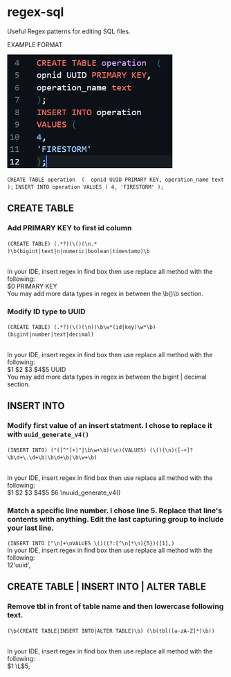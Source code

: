 # regex-sql
Useful Regex patterns for editing SQL files.

EXAMPLE FORMAT 

![Image](example_format.png)

``
CREATE TABLE operation  ( 
opnid UUID PRIMARY KEY,
operation_name text
);
``
``
INSERT INTO operation
VALUES (
4,
'FIRESTORM'
);
``

## CREATE TABLE
### Add PRIMARY KEY to first id column

``(CREATE TABLE) (.*?)(\()(\n.* )\b(bigint|text|n|numeric|boolean|timestamp)\b``

<br/>
In your IDE, insert regex in find box then use replace all method with the following:
<br/>
$0 PRIMARY KEY
<br/>
You may add more data types in regex in between the \b()\b section. 


### Modify ID type to UUID 

``(CREATE TABLE) (.*?)(\()(\n)(\b\w*(id|key)\w*\b) (bigint|number|text|decimal)``

<br/>
In your IDE, insert regex in find box then use replace all method with the following:
<br/>
$1 $2 $3 $4$5 UUID
<br/>
You may add more data types in regex in between the bigint | decimal section. 



## INSERT INTO 
### Modify first value of an insert statment. I chose to replace it with ``uuid_generate_v4()``

``(INSERT INTO) ("([^"]+)"|\b\w+\b)(\n)(VALUES) (\()(\n)([-+]?\b\d+\.\d+\b|\b\d+\b|\b\w+\b)``

<br/>
In your IDE, insert regex in find box then use replace all method with the following:
<br/>
$1 $2 $3 $4$5 $6 \nuuid_generate_v4()
<br/>

### Match a specific line number. I chose line 5. Replace that line's contents with anything. Edit the last capturing group to include your last line.

``(INSERT INTO [^\n]+\nVALUES \()((?:[^\n]*\n){5})([1],)``
<br/>
In your IDE, insert regex in find box then use replace all method with the following:
<br/>
$1$2'uuid',
<br/>


## CREATE TABLE | INSERT INTO | ALTER TABLE
### Remove tbl in front of table name and then lowercase following text.

``(\b(CREATE TABLE|INSERT INTO|ALTER TABLE)\b) (\b(tbl([a-zA-Z]*)\b))``

<br/>
In your IDE, insert regex in find box then use replace all method with the following:
<br/>
$1 \L$5,
<br/>
